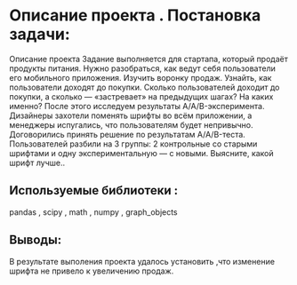 # Описание проекта . Постановка задачи:
Описание проекта
Задание выполняется для стартапа, который продаёт продукты питания. Нужно разобраться, как ведут себя пользователи его мобильного приложения. Изучить воронку продаж. Узнайть, как пользователи доходят до покупки. Сколько пользователей доходит до покупки, а сколько — «застревает» на предыдущих шагах? На каких именно? После этого исследуем результаты A/A/B-эксперимента. Дизайнеры захотели поменять шрифты во всём приложении, а менеджеры испугались, что пользователям будет непривычно. Договорились принять решение по результатам A/A/B-теста. Пользователей разбили на 3 группы: 2 контрольные со старыми шрифтами и одну экспериментальную — с новыми. Выясните, какой шрифт лучше..

## Используемые библиотеки :

pandas , scipy , math , numpy , graph_objects

## Выводы:
В результате выполения проекта удалось установить ,что изменение шрифта не привело к увеличению продаж.
